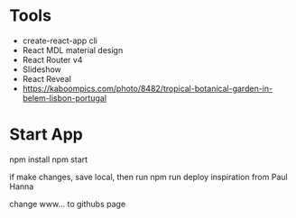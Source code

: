 
# Tools
* create-react-app cli
* React MDL material design
* React Router v4
* Slideshow
* React Reveal
* https://kaboompics.com/photo/8482/tropical-botanical-garden-in-belem-lisbon-portugal

# Start App
npm install
npm start

if make changes, save local, then run npm run deploy
inspiration from Paul Hanna

change www... to githubs page
```
